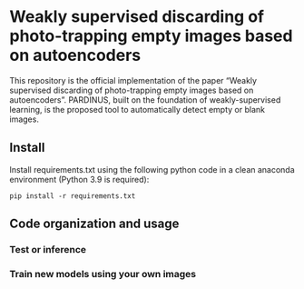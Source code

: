 # Weakly supervised discarding of photo-trapping empty images based on autoencoders

This repository is the official implementation of the paper “Weakly supervised discarding of photo-trapping empty images based on autoencoders”. PARDINUS, built on the foundation of weakly-supervised learning, is the proposed tool to automatically detect empty or blank images.


## Install

Install requirements.txt using the following python code in a clean anaconda environment (Python 3.9 is required):

```
pip install -r requirements.txt

```


## Code organization and usage


### Test or inference



### Train new models using your own images




